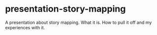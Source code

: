 # presentation-story-mapping
A presentation about story mapping. What it is. How to pull it off and my experiences with it.
